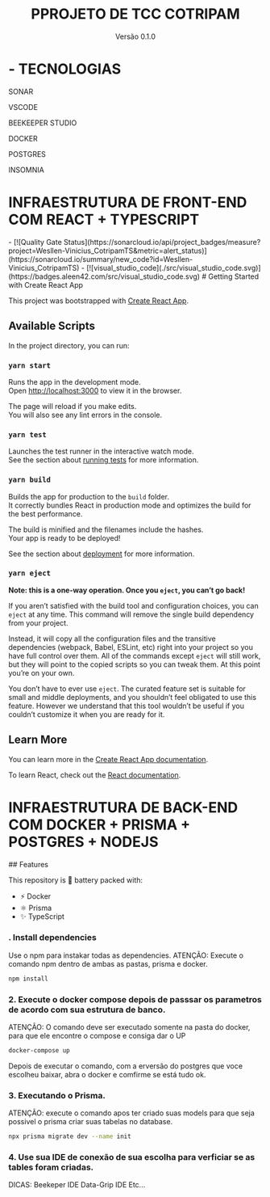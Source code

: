<div align="center">
  <h1>PPROJETO DE TCC COTRIPAM</h1>
  <p>Versão 0.1.0</p>
</div>
<h1>- TECNOLOGIAS</h1>
<p>SONAR</p>
<p>VSCODE</p>
<p>BEEKEEPER STUDIO</p>
<p>DOCKER</p>
<p>POSTGRES</p>
<p>INSOMNIA</p>
<h1>INFRAESTRUTURA DE FRONT-END COM REACT + TYPESCRIPT</h1>
- [![Quality Gate Status](https://sonarcloud.io/api/project_badges/measure?project=Wesllen-Vinicius_CotripamTS&metric=alert_status)](https://sonarcloud.io/summary/new_code?id=Wesllen-Vinicius_CotripamTS)
- [![visual_studio_code](./src/visual_studio_code.svg)](https://badges.aleen42.com/src/visual_studio_code.svg)
# Getting Started with Create React App

This project was bootstrapped with [Create React App](https://github.com/facebook/create-react-app).

## Available Scripts

In the project directory, you can run:

### `yarn start`

Runs the app in the development mode.\
Open [http://localhost:3000](http://localhost:3000) to view it in the browser.

The page will reload if you make edits.\
You will also see any lint errors in the console.

### `yarn test`

Launches the test runner in the interactive watch mode.\
See the section about [running tests](https://facebook.github.io/create-react-app/docs/running-tests) for more information.

### `yarn build`

Builds the app for production to the `build` folder.\
It correctly bundles React in production mode and optimizes the build for the best performance.

The build is minified and the filenames include the hashes.\
Your app is ready to be deployed!

See the section about [deployment](https://facebook.github.io/create-react-app/docs/deployment) for more information.

### `yarn eject`

**Note: this is a one-way operation. Once you `eject`, you can’t go back!**

If you aren’t satisfied with the build tool and configuration choices, you can `eject` at any time. This command will remove the single build dependency from your project.

Instead, it will copy all the configuration files and the transitive dependencies (webpack, Babel, ESLint, etc) right into your project so you have full control over them. All of the commands except `eject` will still work, but they will point to the copied scripts so you can tweak them. At this point you’re on your own.

You don’t have to ever use `eject`. The curated feature set is suitable for small and middle deployments, and you shouldn’t feel obligated to use this feature. However we understand that this tool wouldn’t be useful if you couldn’t customize it when you are ready for it.

## Learn More

You can learn more in the [Create React App documentation](https://facebook.github.io/create-react-app/docs/getting-started).

To learn React, check out the [React documentation](https://reactjs.org/).

<h1>INFRAESTRUTURA DE BACK-END COM DOCKER + PRISMA + POSTGRES + NODEJS</h1>
## Features

This repository is 🔋 battery packed with:

- ⚡️ Docker
- ⚛️ Prisma
- ✨ TypeScript

### . Install dependencies

Use o npm para instakar todas as dependencies.
ATENÇÃO: Execute o comando npm dentro de ambas as pastas, prisma e docker.

```bash
npm install
```

### 2. Execute o docker compose depois de passsar os parametros de acordo com sua estrutura de banco.

ATENÇÃO: O comando deve ser executado somente na pasta do docker, para que ele encontre o compose e consiga dar o UP

```bash
docker-compose up
```

Depois de executar o comando, com a erversão do postgres que voce escolheu baixar, abra o docker e comfirme se está tudo ok.

### 3. Executando o Prisma.

ATENÇÃO: execute o comando apos ter criado suas models para que seja possivel o prisma criar suas tabelas no database.

```bash
npx prisma migrate dev --name init
```

### 4. Use sua IDE de conexão de sua escolha para verficiar se as tables foram criadas.

DICAS:
Beekeper IDE
Data-Grip IDE
Etc...
